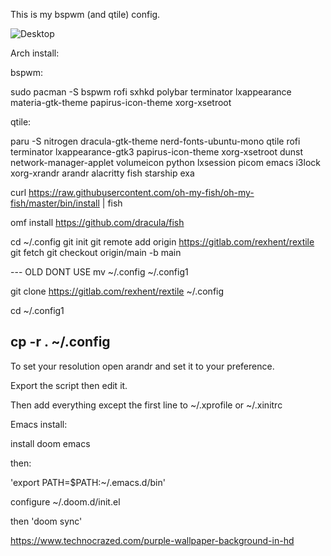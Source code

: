 This is my bspwm (and qtile) config.

![Desktop](https://gitlab.com/rexhent/wm-pics/-/raw/main/qtile2.png)


Arch install:

bspwm:

sudo pacman -S bspwm rofi sxhkd polybar terminator lxappearance materia-gtk-theme papirus-icon-theme xorg-xsetroot

qtile:

paru -S nitrogen dracula-gtk-theme nerd-fonts-ubuntu-mono qtile rofi terminator lxappearance-gtk3 papirus-icon-theme xorg-xsetroot dunst network-manager-applet volumeicon python lxsession picom emacs i3lock xorg-xrandr arandr alacritty fish starship exa

curl https://raw.githubusercontent.com/oh-my-fish/oh-my-fish/master/bin/install | fish

omf install https://github.com/dracula/fish

cd ~/.config
git init
git remote add origin https://gitlab.com/rexhent/rextile
git fetch
git checkout origin/main -b main

--- OLD DONT USE
mv ~/.config ~/.config1

git clone https://gitlab.com/rexhent/rextile ~/.config

cd ~/.config1

cp -r . ~/.config
---

To set your resolution open arandr and set it to your preference.

Export the script then edit it.

Then add everything except the first line to ~/.xprofile or ~/.xinitrc

Emacs install:

install doom emacs

then:

'export PATH=$PATH:~/.emacs.d/bin'

configure ~/.doom.d/init.el

then 'doom sync'

https://www.technocrazed.com/purple-wallpaper-background-in-hd
